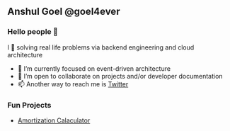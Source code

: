 ## Anshul Goel @goel4ever

### Hello people 👋 

I 💞️ solving real life problems via backend engineering and cloud architecture

- 🌱 I’m currently focused on event-driven architecture
- 👀 I’m open to collaborate on projects and/or developer documentation
- 📫 Another way to reach me is [Twitter](https://twitter.com/goel4ever)

### Fun Projects
- [Amortization Calaculator](https://goel4ever.github.io/amortization-calculator/)

<!---
goel4ever/goel4ever is a ✨ special ✨ repository because its `README.md` (this file) appears on your GitHub profile.
You can click the Preview link to take a look at your changes.
--->
